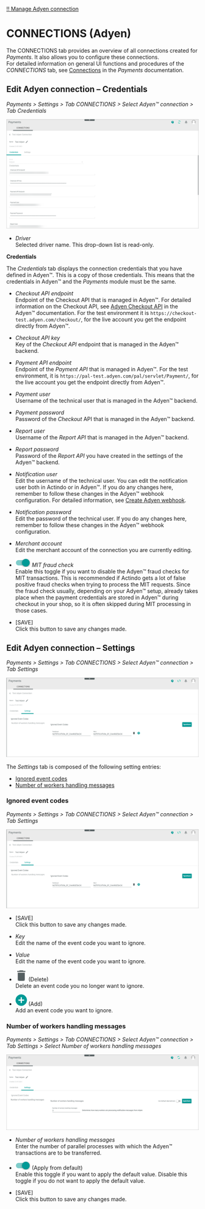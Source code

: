 [!! Manage Adyen connection](../Integration/02_ManageAdyenConnection.md)


# CONNECTIONS (Adyen)

The CONNECTIONS tab provides an overview of all connections created for *Payments*. It also allows you to configure these connections.   
For detailed information on general UI functions and procedures of the *CONNECTIONS* tab, see [Connections](../../Payments/UserInterface/08a_Connections.md) in the *Payments* documentation.


## Edit Adyen connection &ndash; Credentials

*Payments > Settings > Tab CONNECTIONS > Select Adyen&trade; connection > Tab Credentials*

![Edit Adyen credentials](../../Assets/Screenshots/Adyen/Integration/EditCredentials.png "[Edit Adyen credentials]")

- *Driver*  
    Selected driver name. This drop-down list is read-only.

**Credentials**

The *Credentials* tab displays the connection credentials that you have defined in Adyen&trade;. This is a copy of those credentials. This means that the credentials in Adyen&trade; and the *Payments* module must be the same. 

- *Checkout API endpoint*   
   Endpoint of the Checkout API that is managed in Adyen&trade;. For detailed information on the Checkout API, see [Adyen Checkout API](https://docs.adyen.com/api-explorer/Checkout/71/overview "[https://docs.adyen.com/api-explorer/Checkout/71/overview]") in the Adyen&trade; documentation. For the test environment it is `https://checkout-test.adyen.com/checkout/`, for the live account you get the endpoint directly from Adyen&trade;. 
     
- *Checkout API key*    
   Key of the *Checkout API* endpoint that is managed in the Adyen&trade; backend.

- *Payment API endpoint*   
   Endpoint of the *Payment API* that is managed in Adyen&trade;. For the test environment, it is `https://pal-test.adyen.com/pal/servlet/Payment/`, for the live account you get the endpoint directly from Adyen&trade;.

- *Payment user*   
   Username of the technical user that is managed in the Adyen&trade; backend.

- *Payment password*   
   Password of the *Checkout* API that is managed in the Adyen&trade; backend.

 - *Report user*  
     Username of the *Report API* that is managed in the Adyen&trade; backend.

 - *Report password*    
    Password of the *Report API* you have created in the settings of the Adyen&trade; backend.

- *Notification user*  
    Edit the username of the technical user. You can edit the notification user both in Actindo or in Adyen&trade;. If you do any changes here, remember to follow these changes in the Adyen&trade; webhook configuration. For detailed information, see [Create Adyen webhook](../Integration/01_ManageAdyenSettings.md#create-adyen-webhook).

- *Notification password*   
   Edit the password of the technical user. If you do any changes here, remember to follow these changes in the Adyen&trade; webhook configuration.

- *Merchant account*   
  Edit the merchant account of the connection you are currently editing.

- ![Toggle](../../Assets/Icons/Toggle.png "[Toggle]") *MIT fraud check*   
   Enable this toggle if you want to disable the Adyen&trade; fraud checks for MIT transactions. This is recommended if Actindo gets a lot of false positive fraud checks when trying to process the MIT requests. Since the fraud check usually, depending on your Adyen&trade; setup, already takes place when the payment credentials are stored in Adyen&trade; during checkout in your shop, so it is often skipped during MIT processing in those cases.
 
- [SAVE]  
    Click this button to save any changes made.


## Edit Adyen connection &ndash; Settings

*Payments > Settings > Tab CONNECTIONS > Select Adyen&trade; connection > Tab Settings*

![Edit Adyen settings](../../Assets/Screenshots/Adyen/Integration/IgnoredEventCodeDone.png "[Edit Adyen settings]")

The *Settings* tab is composed of the following setting entries:
- [Ignored event codes](#ignored-event-codes)
- [Number of workers handling messages](#number-of-workers-handling-messages)


### Ignored event codes

*Payments > Settings > Tab CONNECTIONS > Select Adyen&trade; connection > Tab Settings*

![Edit Adyen settings](../../Assets/Screenshots/Adyen/Integration/IgnoredEventCodeDone.png "[Edit Adyen settings]")

- [SAVE]  
  Click this button to save any changes made.

- *Key*   
   Edit the name of the event code you want to ignore.

- *Value*   
   Edit the name of the event code you want to ignore.

- ![Delete](../../Assets/Icons/Trash01.png "[Delete]") (Delete)   
   Delete an event code you no longer want to ignore.    
      
- ![Add](../../Assets/Icons/Plus04.png "[Add]") (Add)    
   Add an event code you want to ignore.



### Number of workers handling messages

*Payments > Settings > Tab CONNECTIONS > Select Adyen&trade; connection > Tab Settings > Select Number of workers handling messages*

![Number of workers](../../Assets/Screenshots/Adyen/Integration/NumberOfWorkers.png "[Number of workers]")

- *Number of workers handling messages*   
   Enter the number of parallel processes with which the Adyen&trade; transactions are to be transferred. 

- ![Toggle](../../Assets/Icons/Toggle.png "[Toggle]") (Apply from default)   
   Enable this toggle if you want to apply the default value. Disable this toggle if you do not want to apply the default value.

- [SAVE]  
  Click this button to save any changes made.

